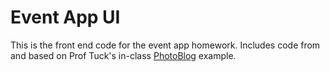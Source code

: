 # Event App UI

This is the front end code for the event app homework. Includes code from and based on Prof Tuck's in-class [PhotoBlog](https://github.com/NatTuck/photo-blog-spa/tree/master/web-ui) example.
